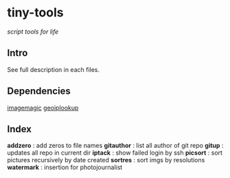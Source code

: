 <!--
File          : README.md

Created       : Fri 03 Jul 2015 07:47:36
Last Modified : Mon 24 Aug 2015 09:00:35
-->


# tiny-tools #
_script tools for life_  


## Intro ##
See full description in each files.  

## Dependencies ##
[imagemagic](http://www.imagemagick.org/script/index.php)
[geoiplookup](https://www.maxmind.com)

## Index ##
__addzero__   : add zeros to file names
__gitauthor__ : list all author of git repo
__gitup__     : updates all repo in current dir
__iptack__    : show failed login by ssh
__picsort__   : sort pictures recursively by date created
__sortres__   : sort imgs by resolutions
__watermark__ : insertion for photojournalist
